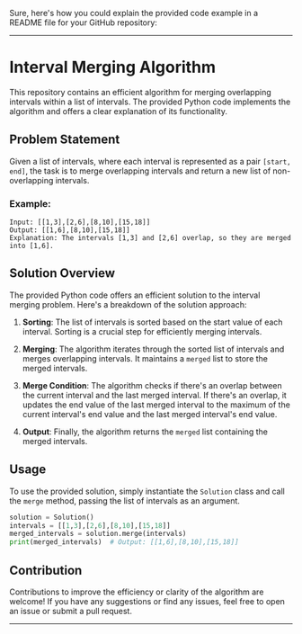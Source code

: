 Sure, here's how you could explain the provided code example in a README file for your GitHub repository:

---

# Interval Merging Algorithm

This repository contains an efficient algorithm for merging overlapping intervals within a list of intervals. The provided Python code implements the algorithm and offers a clear explanation of its functionality.

## Problem Statement

Given a list of intervals, where each interval is represented as a pair `[start, end]`, the task is to merge overlapping intervals and return a new list of non-overlapping intervals.

### Example:

```
Input: [[1,3],[2,6],[8,10],[15,18]]
Output: [[1,6],[8,10],[15,18]]
Explanation: The intervals [1,3] and [2,6] overlap, so they are merged into [1,6].
```

## Solution Overview

The provided Python code offers an efficient solution to the interval merging problem. Here's a breakdown of the solution approach:

1. **Sorting**: The list of intervals is sorted based on the start value of each interval. Sorting is a crucial step for efficiently merging intervals.

2. **Merging**: The algorithm iterates through the sorted list of intervals and merges overlapping intervals. It maintains a `merged` list to store the merged intervals.

3. **Merge Condition**: The algorithm checks if there's an overlap between the current interval and the last merged interval. If there's an overlap, it updates the end value of the last merged interval to the maximum of the current interval's end value and the last merged interval's end value.

4. **Output**: Finally, the algorithm returns the `merged` list containing the merged intervals.

## Usage

To use the provided solution, simply instantiate the `Solution` class and call the `merge` method, passing the list of intervals as an argument.

```python
solution = Solution()
intervals = [[1,3],[2,6],[8,10],[15,18]]
merged_intervals = solution.merge(intervals)
print(merged_intervals)  # Output: [[1,6],[8,10],[15,18]]
```

## Contribution

Contributions to improve the efficiency or clarity of the algorithm are welcome! If you have any suggestions or find any issues, feel free to open an issue or submit a pull request.

---
